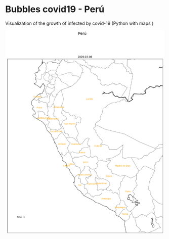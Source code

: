 # Bubbles covid19 - Perú
Visualization of the growth of infected by covid-19 (Python with maps )

<!--![Demo](perujunio.gif|width=600)-->
<img src="perujunio.gif" alt="Demo" width="600px"/>
